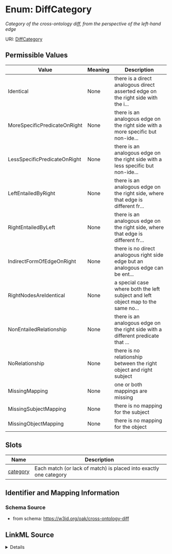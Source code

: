 # Enum: DiffCategory




_Category of the cross-ontology diff, from the perspective of the left-hand edge_



URI: [DiffCategory](DiffCategory.md)

## Permissible Values

| Value | Meaning | Description |
| --- | --- | --- |
| Identical | None | there is a direct analogous direct asserted edge on the right side with the i... |
| MoreSpecificPredicateOnRight | None | there is an analogous edge on the right side with a more specific but non-ide... |
| LessSpecificPredicateOnRight | None | there is an analogous edge on the right side with a less specific but non-ide... |
| LeftEntailedByRight | None | there is an analogous edge on the right side, where that edge is different fr... |
| RightEntailedByLeft | None | there is an analogous edge on the right side, where that edge is different fr... |
| IndirectFormOfEdgeOnRight | None | there is no direct analogous right side edge but an analogous edge can be ent... |
| RightNodesAreIdentical | None | a special case where both the left subject and left object map to the same no... |
| NonEntailedRelationship | None | there is an analogous edge on the right side with a different predicate that ... |
| NoRelationship | None | there is no relationship between the right object and right subject |
| MissingMapping | None | one or both mappings are missing |
| MissingSubjectMapping | None | there is no mapping for the subject |
| MissingObjectMapping | None | there is no mapping for the object |




## Slots

| Name | Description |
| ---  | --- |
| [category](category.md) | Each match (or lack of match) is placed into exactly one category |






## Identifier and Mapping Information







### Schema Source


* from schema: https://w3id.org/oak/cross-ontology-diff






## LinkML Source

<details>
```yaml
name: DiffCategory
description: Category of the cross-ontology diff, from the perspective of the left-hand
  edge
from_schema: https://w3id.org/oak/cross-ontology-diff
rank: 1000
permissible_values:
  Identical:
    text: Identical
    description: there is a direct analogous direct asserted edge on the right side
      with the identical predicate
    rank: 1
  MoreSpecificPredicateOnRight:
    text: MoreSpecificPredicateOnRight
    description: there is an analogous edge on the right side with a more specific
      but non-identical predicate
    is_a: LeftEntailedByRight
    rank: 2
  LessSpecificPredicateOnRight:
    text: LessSpecificPredicateOnRight
    description: there is an analogous edge on the right side with a less specific
      but non-identical predicate
    is_a: RightEntailedByLeft
    rank: 2
  LeftEntailedByRight:
    text: LeftEntailedByRight
    description: there is an analogous edge on the right side, where that edge is
      different from but entailed by the one on the right
    rank: 3
  RightEntailedByLeft:
    text: RightEntailedByLeft
    description: there is an analogous edge on the right side, where that edge is
      different from but entails the one on the right
    rank: 3
  IndirectFormOfEdgeOnRight:
    text: IndirectFormOfEdgeOnRight
    description: there is no direct analogous right side edge but an analogous edge
      can be entailed
    is_a: LeftEntailedByRight
    rank: 3
  RightNodesAreIdentical:
    text: RightNodesAreIdentical
    description: a special case where both the left subject and left object map to
      the same node on the right
    rank: 5
  NonEntailedRelationship:
    text: NonEntailedRelationship
    description: there is an analogous edge on the right side with a different predicate
      that is neither more specific nor less specific
    rank: 10
  NoRelationship:
    text: NoRelationship
    description: there is no relationship between the right object and right subject
    rank: 20
  MissingMapping:
    text: MissingMapping
    description: one or both mappings are missing
    rank: 99
  MissingSubjectMapping:
    text: MissingSubjectMapping
    description: there is no mapping for the subject
    is_a: MissingMapping
    rank: 99
  MissingObjectMapping:
    text: MissingObjectMapping
    description: there is no mapping for the object
    is_a: MissingMapping
    rank: 99

```
</details>
